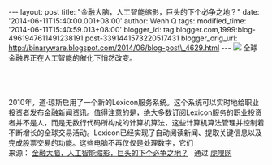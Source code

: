 --- layout: post title: "金融大脑，人工智能缩影，巨头的下个必争之地？"
date: '2014-06-11T15:40:00.001+08:00' author: Wenh Q tags:
modified\_time: '2014-06-11T15:40:59.013+08:00' blogger\_id:
tag:blogger.com,1999:blog-4961947611491238191.post-3391441573220517431
blogger\_orig\_url:
http://binaryware.blogspot.com/2014/06/blog-post\_4629.html ---
![](https://images-blogger-opensocial.googleusercontent.com/gadgets/proxy?url=http%3A%2F%2Fimg.huxiu.com%2Fportal%2F201406%2F10%2F145922gq5vumvh0p50dmqv.jpg.thumb.jpg%3Ff%3Dwangzhan&container=blogger&gadget=a&rewriteMime=image%2F*)
全球金融界正在人工智能的催化下悄然改变。\
\
\
\
\
2010年，道·琼斯启用了一个新的Lexicon服务系统。这个系统可以实时地给职业投资者发布金融新闻资讯。值得注意的是，绝大多数订阅Lexicon服务的职业投资者并不是人，而是无数行代码所构成的计算机算法，这些计算机算法管理并控制着不断增长的全球交易活动。Lexicon已经实现了自动阅读新闻、提取关键信息以及完成股票交易的功能。这些电脑不再仅仅是处理数字，它们
\
来源： [金融大脑，人工智能缩影，巨头的下个必争之地？](http://www.huxiu.com/article/35336/1.html?f=wangzhan) 
 通过 [虎嗅网](http://www.huxiu.com/)
